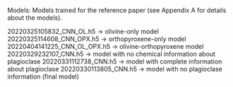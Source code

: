 Models:
Models trained for the reference paper (see Appendix A for details about the models).

20220325105832_CNN_OL.h5 -> olivine-only model
20220325114608_CNN_OPX.h5 -> orthopyroxene-only model
20220404141225_CNN_OL_OPX.h5 -> olivine-orthopyroxene model
20220329232107_CNN.h5 -> model with no chemical information about plagioclase
20220331112738_CNN.h5 -> model with complete information about plagioclase
20220330113805_CNN.h5 -> model with no plagioclase information (final model)
